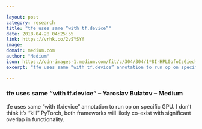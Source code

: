 ```yaml
---

layout: post
category: research
title: "tfe uses same “with tf.device”"
date: 2018-04-28 04:25:55
link: https://vrhk.co/2vSYSYf
image: 
domain: medium.com
author: "Medium"
icon: https://cdn-images-1.medium.com/fit/c/304/304/1*8I-HPL0bfoIzGied-dzOvA.png
excerpt: "tfe uses same “with tf.device” annotation to run op on specific GPU. I don’t think it’s “kill” PyTorch, both frameworks will likely co-exist with significant overlap in functionality."

---
```


### tfe uses same “with tf.device” – Yaroslav Bulatov – Medium

tfe uses same “with tf.device” annotation to run op on specific GPU. I don’t think it’s “kill” PyTorch, both frameworks will likely co-exist with significant overlap in functionality.